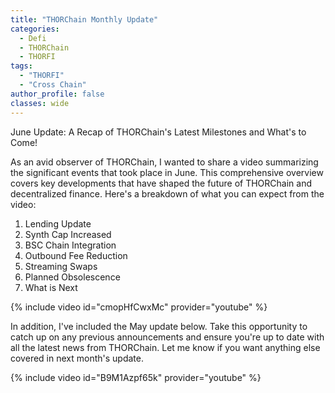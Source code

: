 ```yaml
---
title: "THORChain Monthly Update"
categories:
  - Defi
  - THORChain
  - THORFI
tags:
  - "THORFI"  
  - "Cross Chain"
author_profile: false
classes: wide
---
```


June Update: A Recap of THORChain's Latest Milestones and What's to Come!

As an avid observer of THORChain, I wanted to share a video summarizing the significant events that took place in June. This comprehensive overview covers key developments that have shaped the future of THORChain and decentralized finance. Here's a breakdown of what you can expect from the video:
1. Lending Update
2. Synth Cap Increased
3. BSC Chain Integration
4. Outbound Fee Reduction
5. Streaming Swaps
6. Planned Obsolescence
7. What is Next

{% include video id="cmopHfCwxMc" provider="youtube" %}

In addition, I've included the May update below. Take this opportunity to catch up on any previous announcements and ensure you're up to date with all the latest news from THORChain.
Let me know if you want anything else covered in next month's update. 

{% include video id="B9M1Azpf65k" provider="youtube" %}